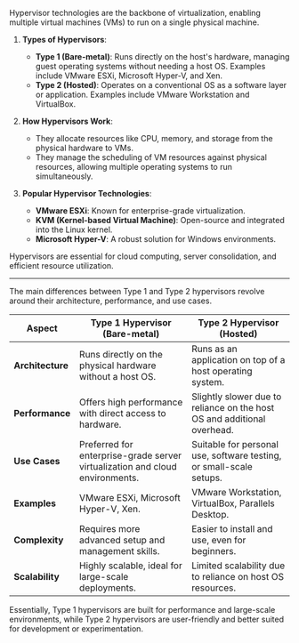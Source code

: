 Hypervisor technologies are the backbone of virtualization, enabling multiple virtual machines (VMs) to run on a single physical machine.

1. **Types of Hypervisors**:
   - **Type 1 (Bare-metal)**: Runs directly on the host's hardware, managing guest operating systems without needing a host OS. Examples include VMware ESXi, Microsoft Hyper-V, and Xen.
   - **Type 2 (Hosted)**: Operates on a conventional OS as a software layer or application. Examples include VMware Workstation and VirtualBox.

2. **How Hypervisors Work**:
   - They allocate resources like CPU, memory, and storage from the physical hardware to VMs.
   - They manage the scheduling of VM resources against physical resources, allowing multiple operating systems to run simultaneously.

3. **Popular Hypervisor Technologies**:
   - **VMware ESXi**: Known for enterprise-grade virtualization.
   - **KVM (Kernel-based Virtual Machine)**: Open-source and integrated into the Linux kernel.
   - **Microsoft Hyper-V**: A robust solution for Windows environments.

Hypervisors are essential for cloud computing, server consolidation, and efficient resource utilization. 

---

The main differences between Type 1 and Type 2 hypervisors revolve around their architecture, performance, and use cases.

| **Aspect**         | **Type 1 Hypervisor (Bare-metal)**                          | **Type 2 Hypervisor (Hosted)**                        |
|---------------------|------------------------------------------------------------|-------------------------------------------------------|
| **Architecture**    | Runs directly on the physical hardware without a host OS.  | Runs as an application on top of a host operating system. |
| **Performance**     | Offers high performance with direct access to hardware.    | Slightly slower due to reliance on the host OS and additional overhead. |
| **Use Cases**       | Preferred for enterprise-grade server virtualization and cloud environments. | Suitable for personal use, software testing, or small-scale setups. |
| **Examples**        | VMware ESXi, Microsoft Hyper-V, Xen.                       | VMware Workstation, VirtualBox, Parallels Desktop.    |
| **Complexity**      | Requires more advanced setup and management skills.        | Easier to install and use, even for beginners.        |
| **Scalability**     | Highly scalable, ideal for large-scale deployments.        | Limited scalability due to reliance on host OS resources. |

Essentially, Type 1 hypervisors are built for performance and large-scale environments, while Type 2 hypervisors are user-friendly and better suited for development or experimentation. 

